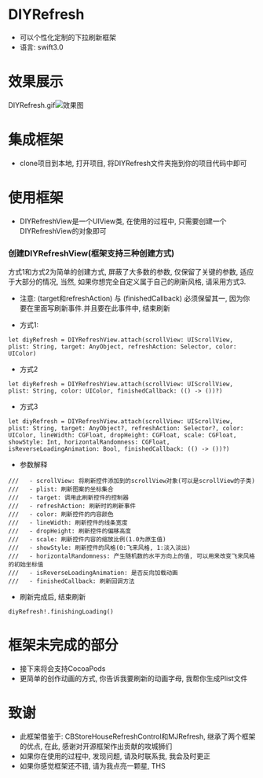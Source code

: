 # DIYRefresh
- 可以个性化定制的下拉刷新框架
- 语言: swift3.0

# 效果展示
DIYRefresh.gif![效果图](https://github.com/huangjinlei/DIYRefresh/blob/master/DIYRefresh/DIYRefresh.gif)
# 集成框架
- clone项目到本地, 打开项目, 将DIYRefresh文件夹拖到你的项目代码中即可

# 使用框架
- DIYRefreshView是一个UIView类, 在使用的过程中, 只需要创建一个DIYRefreshView的对象即可
### 创建DIYRefreshView(框架支持三种创建方式)
方式1和方式2为简单的创建方式, 屏蔽了大多数的参数, 仅保留了关键的参数, 适应于大部分的情况, 当然, 如果你想完全自定义属于自己的刷新风格, 请采用方式3.

- 注意: (target和refreshAction) 与 (finishedCallback) 必须保留其一, 因为你要在里面写刷新事件.并且要在此事件中, 结束刷新

- 方式1: 
```
let diyRefresh = DIYRefreshView.attach(scrollView: UIScrollView, plist: String, target: AnyObject, refreshAction: Selector, color: UIColor)
```
- 方式2
```
let diyRefresh = DIYRefreshView.attach(scrollView: UIScrollView, plist: String, color: UIColor, finishedCallback: (() -> ())?)
```
- 方式3
```
let diyRefresh = DIYRefreshView.attach(scrollView: UIScrollView, plist: String, target: AnyObject?, refreshAction: Selector?, color: UIColor, lineWidth: CGFloat, dropHeight: CGFloat, scale: CGFloat, showStyle: Int, horizontalRandomness: CGFloat, isReverseLoadingAnimation: Bool, finishedCallback: (() -> ())?)
```
- 参数解释
```
///   - scrollView: 将刷新控件添加到的scrollView对象(可以是scrollView的子类)
///   - plist: 刷新图案的坐标集合
///   - target: 调用此刷新控件的控制器
///   - refreshAction: 刷新时的刷新事件
///   - color: 刷新控件的内容颜色
///   - lineWidth: 刷新控件的线条宽度
///   - dropHeight: 刷新控件的偏移高度
///   - scale: 刷新控件内容的缩放比例(1.0为原生值)
///   - showStyle: 刷新控件的风格(0:飞来风格, 1:淡入淡出)
///   - horizontalRandomness: 产生随机数的水平方向上的值, 可以用来改变飞来风格的初始坐标值
///   - isReverseLoadingAnimation: 是否反向加载动画
///   - finishedCallback: 刷新回调方法
```

- 刷新完成后, 结束刷新
```
diyRefresh!.finishingLoading()
```

# 框架未完成的部分
- 接下来将会支持CocoaPods
- 更简单的创作动画的方式, 你告诉我要刷新的动画字母, 我帮你生成Plist文件

# 致谢
- 此框架借鉴于: CBStoreHouseRefreshControl和MJRefresh, 继承了两个框架的优点, 在此, 感谢对开源框架作出贡献的攻城狮们
- 如果你在使用的过程中, 发现问题, 请及时联系我, 我会及时更正
- 如果你感觉框架还不错, 请为我点亮一颗星, THS

